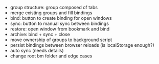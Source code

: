 - group structure: group composed of tabs
- merge existing groups and fill bindings
- bind: button to create binding for open windows
- sync: button to manual sync between bindings
- restore: open window from bookmark and bind
- archive: bind + sync + close
- move ownership of groups to background script
- persist bindings between browser reloads (is localStorage enough?)
- auto sync (needs details)
- change root bm folder and edge cases
